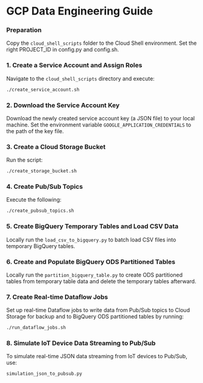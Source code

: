 # GCP Data Engineering Guide

### Preparation
Copy the `cloud_shell_scripts` folder to the Cloud Shell environment.
Set the right PROJECT_ID in config.py and config.sh.

### 1. Create a Service Account and Assign Roles
Navigate to the `cloud_shell_scripts` directory and execute:
```sh
./create_service_account.sh
```

### 2. Download the Service Account Key
Download the newly created service account key (a JSON file) to your local machine. Set the environment variable `GOOGLE_APPLICATION_CREDENTIALS` to the path of the key file.

### 3. Create a Cloud Storage Bucket
Run the script:
```sh
./create_storage_bucket.sh
```

### 4. Create Pub/Sub Topics
Execute the following:
```sh
./create_pubsub_topics.sh
```

### 5. Create BigQuery Temporary Tables and Load CSV Data
Locally run the `load_csv_to_bigquery.py` to batch load CSV files into temporary BigQuery tables.

### 6. Create and Populate BigQuery ODS Partitioned Tables
Locally run the `partition_bigquery_table.py` to create ODS partitioned tables from temporary table data and delete the temporary tables afterward.

### 7. Create Real-time Dataflow Jobs
Set up real-time Dataflow jobs to write data from Pub/Sub topics to Cloud Storage for backup and to BigQuery ODS partitioned tables by running:
```sh
./run_dataflow_jobs.sh
```

### 8. Simulate IoT Device Data Streaming to Pub/Sub
To simulate real-time JSON data streaming from IoT devices to Pub/Sub, use:
```sh
simulation_json_to_pubsub.py
```